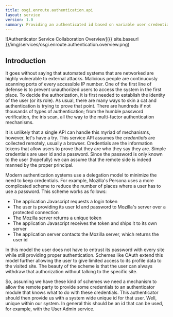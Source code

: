 ```yaml
---
title: osgi.enroute.authentication.api
layout: service
version: 1.0
summary: Providing an authenticated id based on variable user credentials.
---
```


![Authenticator Service Collaboration Overview]({{ site.baseurl }}/img/services/osgi.enroute.authentication.overview.png)

## Introduction

It goes without saying that automated systems that are networked are highly vulnerable to external attacks. Malicious people are continuously scanning ports of every accessible IP number. One of the first line of defense is to prevent unauthorized users to access the system in the first place. To decide the authorization, it is first needed to establish the identity of the user (or its role). As usual, there are many ways to skin a cat and authentication is trying to prove that point. There are hundreds if not thousands of types of authentication; from the humble password verification, the iris scan, all the way to the multi-factor authentication mechanisms.

It is  unlikely that a single API can handle this myriad of mechanisms, however, let's have a try. This service API assumes the _credentials_ are collected remotely, usually a browser. Credentials are the information tokens that allow users to prove that they are who they say they are. Simple credentials are user id and a password. Since the password is only known to the user (hopefully) we can assume that the remote side is indeed manned by the proper principal. 

Modern authentication systems use a delegation model to minimize the need to keep credentials. For example, Mozilla's Persona uses a more complicated scheme to reduce the number of places where a user has to use a password. This scheme works as follows:

* The application Javascript requests a login token
* The user is providing its user Id and password to Mozilla's server over a protected connection
* The Mozilla server returns a unique token
* The application Javascript receives the token and ships it to its own server
* The application server contacts the Mozilla server, which returns the user id

In this model the user does not have to entrust its password with every site while still providing proper authentication. Schemes like OAuth extend this model further allowing the user to give limited access to its profile data to the visited site. The beauty of the scheme is that the user can always withdraw that authorization without talking to the specific site.

So, assuming we have these kind of schemes we need a mechanism to allow the remote party to provide some credentials to an authenticator module that knows what to do with these credentials. This authenticator should then provide us with a system wide unique id for that user. Well, unique within our system. In general this should be an id that can be used, for example, with the User Admin service.




